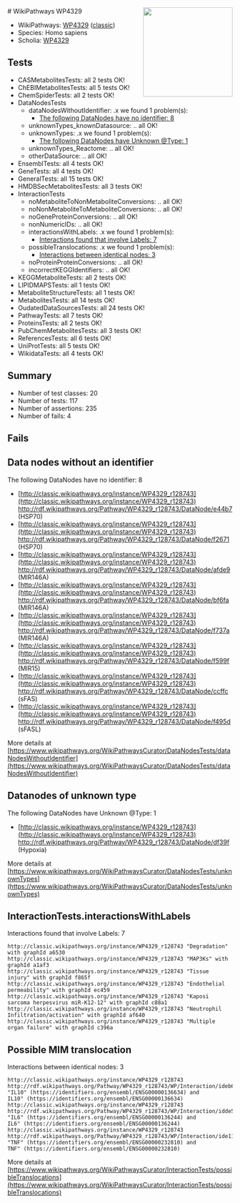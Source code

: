 <img style="float: right; width: 200px" src="https://upload.wikimedia.org/wikipedia/commons/thumb/8/83/Wplogo_with_text_500.png/640px-Wplogo_with_text_500.png" />
# WikiPathways WP4329

* WikiPathways: [WP4329](https://wikipathways.org/pathways/WP4329) ([classic](https://classic.wikipathways.org/instance/WP4329))
* Species: Homo sapiens
* Scholia: [WP4329](https://scholia.toolforge.org/wikipathways/WP4329)
## Tests
* CASMetabolitesTests: all 2 tests OK!
* ChEBIMetabolitesTests: all 5 tests OK!
* ChemSpiderTests: all 2 tests OK!
* DataNodesTests
    * dataNodesWithoutIdentifier: .x we found 1 problem(s):
        * [The following DataNodes have no identifier: 8](#d2d32fa7)
    * unknownTypes_knownDatasource: .. all OK!
    * unknownTypes: .x we found 1 problem(s):
        * [The following DataNodes have Unknown @Type: 1](#839973df)
    * unknownTypes_Reactome: .. all OK!
    * otherDataSource: .. all OK!
* EnsemblTests: all 4 tests OK!
* GeneTests: all 4 tests OK!
* GeneralTests: all 15 tests OK!
* HMDBSecMetabolitesTests: all 3 tests OK!
* InteractionTests
    * noMetaboliteToNonMetaboliteConversions: .. all OK!
    * noNonMetaboliteToMetaboliteConversions: .. all OK!
    * noGeneProteinConversions: .. all OK!
    * nonNumericIDs: .. all OK!
    * interactionsWithLabels: .x we found 1 problem(s):
        * [Interactions found that involve Labels: 7](#630d267e)
    * possibleTranslocations: .x we found 1 problem(s):
        * [Interactions between identical nodes: 3](#1c118208)
    * noProteinProteinConversions: .. all OK!
    * incorrectKEGGIdentifiers: .. all OK!
* KEGGMetaboliteTests: all 2 tests OK!
* LIPIDMAPSTests: all 1 tests OK!
* MetaboliteStructureTests: all 1 tests OK!
* MetabolitesTests: all 14 tests OK!
* OudatedDataSourcesTests: all 24 tests OK!
* PathwayTests: all 7 tests OK!
* ProteinsTests: all 2 tests OK!
* PubChemMetabolitesTests: all 3 tests OK!
* ReferencesTests: all 6 tests OK!
* UniProtTests: all 5 tests OK!
* WikidataTests: all 4 tests OK!


## Summary

* Number of test classes: 20
* Number of tests: 117
* Number of assertions: 235
* Number of fails: 4

## Fails

<a name="d2d32fa7" />

## Data nodes without an identifier

The following DataNodes have no identifier: 8

* [http://classic.wikipathways.org/instance/WP4329_r128743](http://classic.wikipathways.org/instance/WP4329_r128743) http://rdf.wikipathways.org/Pathway/WP4329_r128743/DataNode/e44b7 (HSP70)
* [http://classic.wikipathways.org/instance/WP4329_r128743](http://classic.wikipathways.org/instance/WP4329_r128743) http://rdf.wikipathways.org/Pathway/WP4329_r128743/DataNode/f2671 (HSP70)
* [http://classic.wikipathways.org/instance/WP4329_r128743](http://classic.wikipathways.org/instance/WP4329_r128743) http://rdf.wikipathways.org/Pathway/WP4329_r128743/DataNode/afde9 (MIR146A)
* [http://classic.wikipathways.org/instance/WP4329_r128743](http://classic.wikipathways.org/instance/WP4329_r128743) http://rdf.wikipathways.org/Pathway/WP4329_r128743/DataNode/bf6fa (MIR146A)
* [http://classic.wikipathways.org/instance/WP4329_r128743](http://classic.wikipathways.org/instance/WP4329_r128743) http://rdf.wikipathways.org/Pathway/WP4329_r128743/DataNode/f737a (MIR146A)
* [http://classic.wikipathways.org/instance/WP4329_r128743](http://classic.wikipathways.org/instance/WP4329_r128743) http://rdf.wikipathways.org/Pathway/WP4329_r128743/DataNode/f599f (MIR15)
* [http://classic.wikipathways.org/instance/WP4329_r128743](http://classic.wikipathways.org/instance/WP4329_r128743) http://rdf.wikipathways.org/Pathway/WP4329_r128743/DataNode/ccffc (sFAS)
* [http://classic.wikipathways.org/instance/WP4329_r128743](http://classic.wikipathways.org/instance/WP4329_r128743) http://rdf.wikipathways.org/Pathway/WP4329_r128743/DataNode/f495d (sFASL)


More details at [https://www.wikipathways.org/WikiPathwaysCurator/DataNodesTests/dataNodesWithoutIdentifier](https://www.wikipathways.org/WikiPathwaysCurator/DataNodesTests/dataNodesWithoutIdentifier)

<a name="839973df" />

## Datanodes of unknown type

The following DataNodes have Unknown @Type: 1

* [http://classic.wikipathways.org/instance/WP4329_r128743](http://classic.wikipathways.org/instance/WP4329_r128743) http://rdf.wikipathways.org/Pathway/WP4329_r128743/DataNode/df39f (Hypoxia)


More details at [https://www.wikipathways.org/WikiPathwaysCurator/DataNodesTests/unknownTypes](https://www.wikipathways.org/WikiPathwaysCurator/DataNodesTests/unknownTypes)

<a name="630d267e" />

## InteractionTests.interactionsWithLabels

Interactions found that involve Labels: 7
```
http://classic.wikipathways.org/instance/WP4329_r128743 "Degradation" with graphId a6530
http://classic.wikipathways.org/instance/WP4329_r128743 "MAP3Ks" with graphId a1af3
http://classic.wikipathways.org/instance/WP4329_r128743 "Tissue injury" with graphId f865f
http://classic.wikipathways.org/instance/WP4329_r128743 "Endothelial permeability" with graphId ec459
http://classic.wikipathways.org/instance/WP4329_r128743 "Kaposi sarcoma herpesvirus miR-K12-12" with graphId c88a1
http://classic.wikipathways.org/instance/WP4329_r128743 "Neutrophil 
Infiltration/activation" with graphId af640
http://classic.wikipathways.org/instance/WP4329_r128743 "Multiple organ failure" with graphId c396a
```

<a name="1c118208" />

## Possible MIM translocation

Interactions between identical nodes: 3
```
http://classic.wikipathways.org/instance/WP4329_r128743 http://rdf.wikipathways.org/Pathway/WP4329_r128743/WP/Interaction/ideb635a68 "IL10" (https://identifiers.org/ensembl/ENSG00000136634) and 
IL10" (https://identifiers.org/ensembl/ENSG00000136634)
http://classic.wikipathways.org/instance/WP4329_r128743 http://rdf.wikipathways.org/Pathway/WP4329_r128743/WP/Interaction/idde594339 "IL6" (https://identifiers.org/ensembl/ENSG00000136244) and 
IL6" (https://identifiers.org/ensembl/ENSG00000136244)
http://classic.wikipathways.org/instance/WP4329_r128743 http://rdf.wikipathways.org/Pathway/WP4329_r128743/WP/Interaction/ide115a15a "TNF" (https://identifiers.org/ensembl/ENSG00000232810) and 
TNF" (https://identifiers.org/ensembl/ENSG00000232810)
```

More details at [https://www.wikipathways.org/WikiPathwaysCurator/InteractionTests/possibleTranslocations](https://www.wikipathways.org/WikiPathwaysCurator/InteractionTests/possibleTranslocations)

